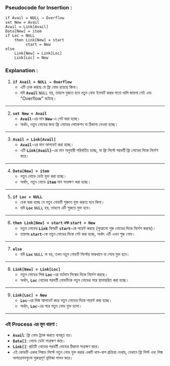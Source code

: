 ### **Pseudocode for Insertion :**

```
if Avail = NULL → Overflow
set New = Avail
Avail = Link[Avail]
Data[New] = item
if Loc = NULL
    then Link[New] = start
         start = New
else
    Link[New] = Link[Loc]
    Link[Loc] = New
``` 

### **Explanation :**

1. **`if Avail = NULL → Overflow`**
   - এটি চেক করছে যে ফ্রি নোড রয়েছে কিনা।
   - যদি **`Avail`** `NULL` হয়, তাহলে বুঝতে হবে নতুন নোড ইনসার্ট করার মতো খালি জায়গা নেই এবং "Overflow" ঘটেছে।

---

2. **`set New = Avail`**
   - **`Avail`**-এর মান **`New`**-এ সেট করা হচ্ছে।
   - অর্থাৎ, নতুন নোডের জন্য ফ্রি নোডের লোকেশন বা ঠিকানা নেওয়া হচ্ছে।

---

3. **`Avail = Link[Avail]`**
   - **`Avail`**-এর মান আপডেট করা হচ্ছে। 
   - এটি **`Link[Avail]`**-এর মান অনুযায়ী পরিবর্তিত হচ্ছে, যা ফ্রি লিস্টে পরবর্তী ফ্রি নোডের দিকে নির্দেশ করে। 

---

4. **`Data[New] = item`**
   - নতুন নোডে ডেটা যুক্ত করা হচ্ছে।
   - অর্থাৎ, নতুন নোডে **`item`** মান সংরক্ষণ করা হচ্ছে।

---

5. **`if Loc = NULL`**
   - চেক করা হচ্ছে যে নতুন নোডটি শুরুতে যুক্ত করতে হবে কিনা।
   - যদি **`Loc`** `NULL` হয়, তাহলে এটি শুরুতে যুক্ত হবে।

---

6. **`then Link[New] = start` এবং `start = New`**
   - নতুন নোডের **`Link`** ফিল্ডটি **`start`**-কে পয়েন্ট করছে (পুরোনো শুরু নোডের দিকে নির্দেশ করছে)।
   - তারপর **`start`**-কে নতুন নোডের দিকে সেট করা হচ্ছে, অর্থাৎ এটি এখন শুরু নোড।

---

7. **`else`**
   - যদি **`Loc`** `NULL` না হয়, তখন নতুন নোডটি লিস্টের মাঝখানে বা শেষে যুক্ত হবে।

---

8. **`Link[New] = Link[Loc]`**
   - নতুন নোডের লিঙ্ক **`Loc`**-এর বর্তমান লিঙ্কের দিকে নির্দেশ করছে।
   - অর্থাৎ, **`Loc`** নোডের পরবর্তী নোডটিকে নতুন নোডের পরে স্থানান্তরিত করা হচ্ছে।

---

9. **`Link[Loc] = New`**
   - **`Loc`**-এর লিঙ্ক আপডেট করে নতুন নোডের দিকে পয়েন্ট করা হচ্ছে।
   - অর্থাৎ, **`Loc`**-এর পরে নতুন নোড যুক্ত হলো।

---

### **এই Process এর মূল ধারণা :**
- **`Avail`**: ফ্রি নোড ট্র্যাক করতে ব্যবহৃত হয়।
- **`Data[]`**: নোডে ডেটা সংরক্ষণ করে।
- **`Link[]`**: প্রতিটি নোডের পরবর্তী নোডের ঠিকানা সংরক্ষণ করে।
- এই কোডটি একক লিঙ্কড লিস্টে নতুন নোড যুক্ত করার একটি ধাপ-ধাপ প্রক্রিয়া দেখায়, যেখানে ফ্রি লিস্ট এবং লিঙ্ক অপারেশনগুলো গুরুত্বপূর্ণ ভূমিকা পালন করে।